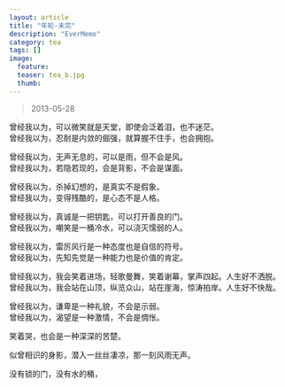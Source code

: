 ```yaml
---
layout: article
title: "年轮-未完"
description: "EverMemo"
category: tea
tags: []
image:
  feature:
  teaser: tea_b.jpg
  thumb:
---
```


> 2013-05-28

曾经我以为，可以微笑就是天堂，即使会泛着泪，也不迷茫。  
曾经我以为，忍耐是内敛的倔强，就算握不住手，也会拥抱。  

曾经我以为，无声无息的，可以是雨，但不会是风。  
曾经我以为，若隐若现的，会是背影，不会是谋面。  

曾经我以为，杀掉幻想的，是真实不是假象。  
曾经我以为，变得残酷的，是心态不是人格。  

曾经我以为，真诚是一把钥匙，可以打开善良的门。  
曾经我以为，嘲笑是一桶冷水，可以浇灭懦弱的人。  

曾经我以为，雷厉风行是一种态度也是自信的符号。  
曾经我以为，先知先觉是一种能力也是价值的肯定。  

曾经我以为，我会笑着进场，轻歌曼舞，笑着谢幕，掌声四起。人生好不洒脱。  
曾经我以为，我会站在山顶，纵览众山，站在崖海，惊涛拍岸。人生好不快哉。  

曾经我以为，谦卑是一种礼貌，不会是示弱。  
曾经我以为，渴望是一种激情，不会是惆怅。  

笑着哭，也会是一种深深的苦楚。  

似曾相识的身影，潜入一丝丝凄凉，那一刻风雨无声。  

没有锁的门，没有水的桶，  
